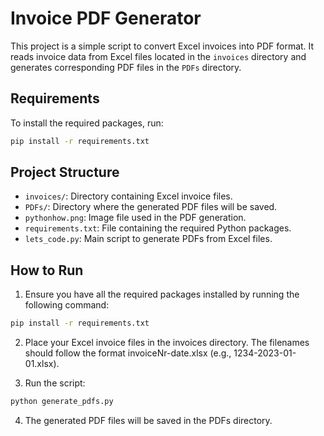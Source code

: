 # Invoice PDF Generator

This project is a simple script to convert Excel invoices into PDF format. It reads invoice data from Excel files located in the `invoices` directory and generates corresponding PDF files in the `PDFs` directory.

## Requirements

To install the required packages, run:

```bash
pip install -r requirements.txt
```
## Project Structure
- `invoices/`: Directory containing Excel invoice files.
- `PDFs/`: Directory where the generated PDF files will be saved.
- `pythonhow.png`: Image file used in the PDF generation.
- `requirements.txt`: File containing the required Python packages.
- `lets_code.py`: Main script to generate PDFs from Excel files.

## How to Run
1. Ensure you have all the required packages installed by running the following command:

```sh
pip install -r requirements.txt
```
2. Place your Excel invoice files in the invoices directory. The filenames should follow the format invoiceNr-date.xlsx (e.g., 1234-2023-01-01.xlsx).

3. Run the script:

```sh
python generate_pdfs.py
```
4. The generated PDF files will be saved in the PDFs directory.
